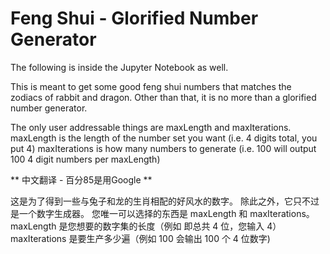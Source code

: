 # Feng Shui - Glorified Number Generator

The following is inside the Jupyter Notebook as well.

This is meant to get some good feng shui numbers that matches the zodiacs of rabbit and dragon.
Other than that, it is no more than a glorified number generator.

The only user addressable things are maxLength and maxIterations.
maxLength is the length of the number set you want (i.e. 4 digits total, you put 4)
maxIterations is how many numbers to generate (i.e. 100 will output 100 4 digit numbers per maxLength)

** 中文翻译 - 百分85是用Google **

这是为了得到一些与兔子和龙的生肖相配的好风水的数字。
除此之外，它只不过是一个数字生成器。
您唯一可以选择的东西是 maxLength 和 maxIterations。
maxLength 是您想要的数字集的长度（例如 即总共 4 位，您输入 4）
maxIterations 是要生产多少遍（例如 100 会输出 100 个 4 位数字)

